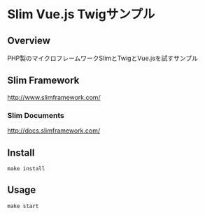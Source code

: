 # Slim Vue.js Twigサンプル

## Overview

PHP製のマイクロフレームワークSlimとTwigとVue.jsを試すサンプル

## Slim Framework

http://www.slimframework.com/

### Slim Documents

http://docs.slimframework.com/

## Install

```
make install
```

## Usage

```
make start
```
